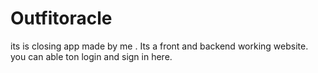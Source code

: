# Outfitoracle
its is closing app made by me . Its a front and backend working website. you can able ton login and sign in here.
